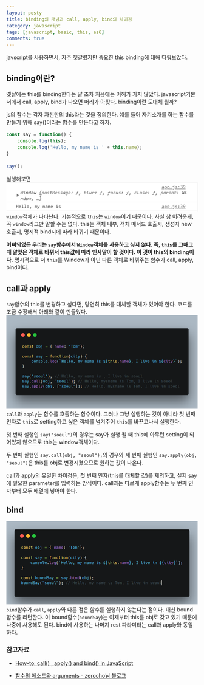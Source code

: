 ```yaml
---
layout: posty
title: binding의 개념과 call, apply, bind의 차이점
category: javascript
tags: [javascript, basic, this, es6]
comments: true
---
```


javscript를 사용하면서, 자주 헷갈렸지만 중요한 this binding에 대해 다뤄보았다.

## binding이란?
옛날에는 this를 binding한다는 말 조차 처음에는 이해가 가지 않았다. javascript기본서에서 call, apply, bind가 나오면 머리가 아팟다. binding이란 도대체 뭘까? 

js의 함수는 각자 자신만의 this라는 것을 정의한다. 예를 들어 자기소개를 하는 함수를 만들기 위해 say()이라는 함수를 만든다고 하자.

```javascript
const say = function() {
    console.log(this);   
    console.log('Hello, my name is ' + this.name);
}

say();
```
실행해보면 
![this1](/public/img/js_basic/binding1.PNG)
`window`객체가 나타난다. 기본적으로 `this`는 `window`이기 때문이다. 사실 참 어려운게, 꼭 `window`라고만 말할 수는 없다. this는 객체 내부, 객체 메서드 호출시, 생성자 new 호출시, 명시적 bind시에 따라 바뀌기 때문이다. 

**어찌되었든 우리는 `say`함수에서 `Window`객체를 사용하고 싶지 않다. 즉, `this`를 그때그때 알맞은 객체로 바꿔서 this값에 따라 인사말이 할 것이다. 이 것이 this의 binding이다.** 명시적으로 저 `this`를 Window가 아닌 다른 객체로 바꿔주는 함수가 call, apply, bind이다.

## call과 apply
`say`함수의 this를 변경하고 싶다면, 당연히 this를 대체할 객체가 있어야 한다. 코드를 조금 수정해서 아래와 같이 만들었다.
![call_apply](/public/img/js_basic/call_apply.PNG)
`call`과 `apply`는 함수를 호출하는 함수이다. 그러나 그냥 실행하는 것이 아니라 첫 번째 인자로 `this`로 setting하고 싶은 객체를 넘겨주어 `this`를 바꾸고나서 실행한다.

첫 번째 실행인 `say("soeul")`의 경우는 say가 실행 될 때 this에 아무런 setting이 되어있지 않으므로 this는 window객체이다.

두 번째 실행인 `say.call(obj, "seoul");`의 경우와 세 번째 실행인 `say.apply(obj, "seoul")`은 this를 obj로 변경시켰으므로 원하는 값이 나온다.

call과 apply의 유일한 차이점은, 첫 번째 인자(this를 대체할 값)를 제외하고, 실제 say에 필요한 parameter를 입력하는 방식이다. call과는 다르게 apply함수는 두 번째 인자부터 모두 배열에 넣어야 한다.

## bind
![boundedFunction](/public/img/js_basic/bindFunc.PNG)
`bind`함수가 `call`, `apply`와 다른 점은 함수를 실행하지 않는다는 점이다. 대신 bound함수를 리턴한다. 이 bound함수(`boundSay`)는 이제부터 this를 obj로 갖고 있기 때문에 나중에 사용해도 된다. bind에 사용하는 나머지 rest 파라미터는 call과 apply와 동일하다.

### 참고자료
* [How-to: call() , apply() and bind() in JavaScript](niladrisekhardutta)

* [함수의 메소드와 arguments - zerocho님 블로그](https://www.zerocho.com/category/JavaScript/post/57433645a48729787807c3fd)